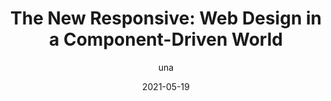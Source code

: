 ---
author: una
date: 2021-05-19
layout: post.njk
publisher: chromiumdev
tags:
  - responsive-design
  - css
  - components
target_url: https://web.dev/new-responsive/
title: "The New Responsive: Web Design in a Component-Driven World"
---